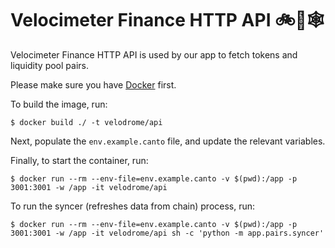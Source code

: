 # Velocimeter Finance HTTP API 🚲💨🕸️

Velocimeter Finance HTTP API is used by our app to fetch tokens and liquidity
pool pairs.

Please make sure you have [Docker](https://docs.docker.com/install/) first.

To build the image, run:

```
$ docker build ./ -t velodrome/api
```

Next, populate the `env.example.canto` file, and update the relevant variables.

Finally, to start the container, run:

```
$ docker run --rm --env-file=env.example.canto -v $(pwd):/app -p 3001:3001 -w /app -it velodrome/api
```

To run the syncer (refreshes data from chain) process, run:

```
$ docker run --rm --env-file=env.example.canto -v $(pwd):/app -p 3001:3001 -w /app -it velodrome/api sh -c 'python -m app.pairs.syncer'
```
